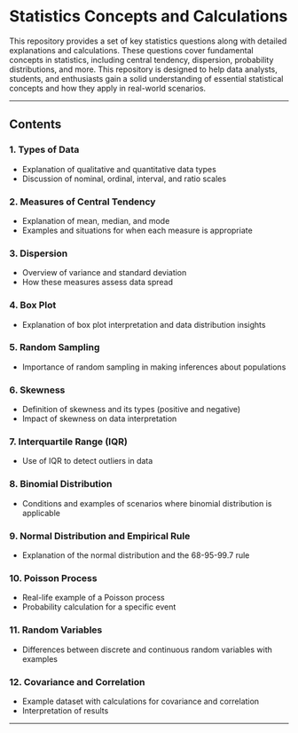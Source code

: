 # Statistics Concepts and Calculations

This repository provides a set of key statistics questions along with detailed explanations and calculations. These questions cover fundamental concepts in statistics, including central tendency, dispersion, probability distributions, and more. This repository is designed to help data analysts, students, and enthusiasts gain a solid understanding of essential statistical concepts and how they apply in real-world scenarios.

---

## Contents

### 1. **Types of Data**
   - Explanation of qualitative and quantitative data types
   - Discussion of nominal, ordinal, interval, and ratio scales

### 2. **Measures of Central Tendency**
   - Explanation of mean, median, and mode
   - Examples and situations for when each measure is appropriate

### 3. **Dispersion**
   - Overview of variance and standard deviation
   - How these measures assess data spread

### 4. **Box Plot**
   - Explanation of box plot interpretation and data distribution insights

### 5. **Random Sampling**
   - Importance of random sampling in making inferences about populations

### 6. **Skewness**
   - Definition of skewness and its types (positive and negative)
   - Impact of skewness on data interpretation

### 7. **Interquartile Range (IQR)**
   - Use of IQR to detect outliers in data

### 8. **Binomial Distribution**
   - Conditions and examples of scenarios where binomial distribution is applicable

### 9. **Normal Distribution and Empirical Rule**
   - Explanation of the normal distribution and the 68-95-99.7 rule

### 10. **Poisson Process**
   - Real-life example of a Poisson process
   - Probability calculation for a specific event

### 11. **Random Variables**
   - Differences between discrete and continuous random variables with examples

### 12. **Covariance and Correlation**
   - Example dataset with calculations for covariance and correlation
   - Interpretation of results

---
